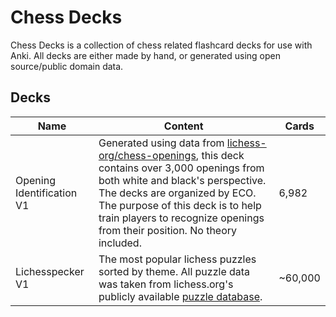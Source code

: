 # Chess Decks

Chess Decks is a collection of chess related flashcard decks for use with Anki. All decks are either made by hand, or generated using open source/public domain data.

## Decks

| Name                      | Content                                           | Cards   |
|---------------------------|---------------------------------------------------|---------|
| Opening Identification V1 | Generated using data from [lichess-org/chess-openings](https://github.com/lichess-org/chess-openings), this deck contains over 3,000 openings from both white and black's perspective. The decks are organized by ECO. The purpose of this deck is to help train players to recognize openings from their position. No theory included. | 6,982   |
| Lichesspecker V1          | The most popular lichess puzzles sorted by theme. All puzzle data was taken from lichess.org's publicly available [puzzle database](https://database.lichess.org/#puzzles). | ~60,000 |

